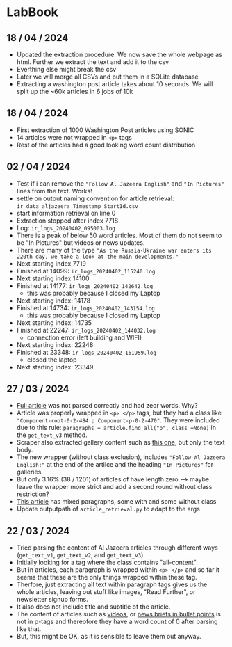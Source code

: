 # LabBook

## 18 / 04 / 2024
- Updated the extraction procedure. We now save the whole webpage as html. Further we extract the text and add it to the csv
- Everthing else might break the csv
- Later we will merge all CSVs and put them in a SQLite database
- Extracting a washington post article takes about 10 seconds. We will split up the ~60k articles in 6 jobs of 10k

## 18 / 04 / 2024
- First extraction of 1000 Washington Post articles using SONIC
- 14 articles were not wrapped in `<p>` tags
- Rest of the articles had a good looking word count distribution


## 02 / 04 / 2024
- Test if i can remove the `"Follow Al Jazeera English"` and `"In Pictures"` lines from the text. Works!
- settle on output naming convention for article retrieval: `ir_data_aljazeera_Timestamp_StartId.csv`
- start information retrieval on line 0
- Extraction stopped after index 7718
- Log: `ir_logs_20240402_095003.log`
- There is a peak of below 50 word articles. Most of them do not seem to be "In Pictures" but videos or news updates. 
- There are many of the type `"As the Russia-Ukraine war enters its 220th day, we take a look at the main developments."`
- Next starting index 7719
- Finished at 14099: `ir_logs_20240402_115240.log`
- Next starting index 14100
- Finished at 14177: `ir_logs_20240402_142642.log`
    - this was probably because I closed my Laptop
- Next starting index: 14178
- Finished at 14734: `ir_logs_20240402_143154.log`
    - this was probably because I closed my Laptop
- Next starting index: 14735
- Finished at 22247: `ir_logs_20240402_144032.log`
    - connection error (left building and WIFI)
- Next starting index: 22248
- Finished at 23348: `ir_logs_20240402_161959.log`
    - closed the laptop
- Next starting index: 23349

## 27 / 03 / 2024
- [Full article](https://www.aljazeera.com/economy/2022/12/12/cvs-walgreens-finalise-10bn-in-deals-to-settle-opioid-lawsuits) was not parsed correctly and had zeor words. Why?
- Article was properly wrapped in `<p> </p>` tags, but they had a class like `"Component-root-0-2-484 p Component-p-0-2-470"`. They were included due to this rule: `paragraphs = article.find_all("p", class_=None)` in the `get_text_v3` method.
- Scraper also extracted gallery content such as [this one](https://www.aljazeera.com/gallery/2022/9/14/photos-fire-crews-battle-massive-blazes-across-us-west), but only the text body.
- The new wrapper (without class exclusion), includes `"Follow Al Jazeera English:"` at the end of the artilce and the heading `"In Pictures"` for galleries.
- But only 3.16% (38 / 1201) of articles of have length zero --> maybe leave the wrapper more strict and add a second round without class restriction?
- [This article](https://www.aljazeera.com/news/2022/10/13/indias-supreme-court-panel-split-on-allowing-hijab-in-classrooms) has mixed paragraphs, some with and some without class
- Update outputpath of `article_retrieval.py` to adapt to the args


## 22 / 03 / 2024
- Tried parsing the content of Al Jazeera articles through different ways (`get_text_v1`, `get_text_v2`, and `get_text_v3`).
- Initially looking for a tag where the class contains "all-content".
- But in articles, each paragraph is wrapped within `<p> </p>` and so far it seems that these are the only things wrapped within these tag.
- Therfore, just extracting all text within paragraph tags gives us the whole articles, leaving out stuff like images, "Read Further", or newsletter signup forms.
- It also does not include title and subtitle of the article.
- The content of articles such as [videos](https://www.aljazeera.com/program/the-bottom-line/2024/3/10/will-israel-be-allowed-to-continue-its-gaza-starvation-strategy?traffic_source=rss), or [news briefs in bullet points](https://www.aljazeera.com/news/2024/3/10/israels-war-on-gaza-list-of-key-events-day-156?traffic_source=rss) is not in p-tags and thereofore they have a word count of 0 after parsing like that.
- But, this might be OK, as it is sensible to leave them out anyway.